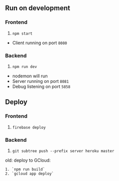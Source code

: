 ## Run on development

### Frontend

1. `npm start`

- Client running on port `8080`

### Backend

1. `npm run dev`

- nodemon will run
- Server running on port `8081`
- Debug listening on port `5858`

## Deploy

### Frontend

1. `firebase deploy`

### Backend

1. `git subtree push --prefix server heroku master`

old: deploy  to GCloud:
```
1. `npm run build`
2. `gcloud app deploy`
```
